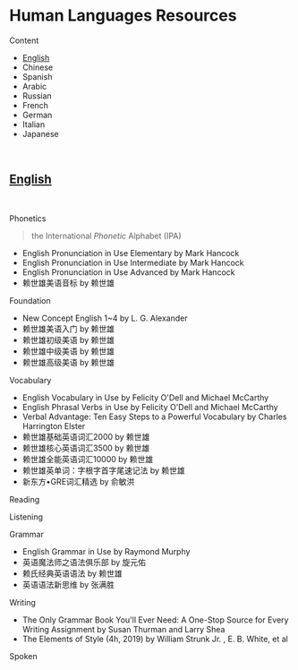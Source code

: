 # Human Languages Resources

Content

- <a name="en_c" href="#en_t">English</a>
- Chinese
- Spanish
- Arabic
- Russian
- French
- German
- Italian
- Japanese

<br>

<h2><a name="en_t" href="#en_c">English</a></h2>
<br>

Phonetics

>  the International *Phonetic* Alphabet (IPA)

- English Pronunciation in Use Elementary by Mark Hancock
- English Pronunciation in Use Intermediate by Mark Hancock
- English Pronunciation in Use Advanced by Mark Hancock
- 赖世雄美语音标 by 赖世雄

Foundation

- New Concept English 1~4 by L. G. Alexander
- 赖世雄美语入门 by 赖世雄
- 赖世雄初级美语 by 赖世雄
- 赖世雄中级美语 by 赖世雄
- 赖世雄高级美语 by 赖世雄

Vocabulary

- English Vocabulary in Use by Felicity O'Dell and Michael McCarthy
- English Phrasal Verbs in Use by Felicity O'Dell and Michael McCarthy
- Verbal Advantage: Ten Easy Steps to a Powerful Vocabulary by Charles Harrington Elster
- 赖世雄基础英语词汇2000 by 赖世雄
- 赖世雄核心英语词汇3500 by 赖世雄
- 赖世雄全能英语词汇10000 by 赖世雄
- 赖世雄英单词：字根字首字尾速记法 by 赖世雄
- 新东方•GRE词汇精选 by 俞敏洪

Reading

Listening

Grammar

- English Grammar in Use by Raymond Murphy
- 英语魔法师之语法俱乐部 by 旋元佑
- 赖氏经典英语语法 by 赖世雄
- 英语语法新思维 by 张满胜

Writing

- The Only Grammar Book You'll Ever Need: A One-Stop Source for Every Writing Assignment by Susan Thurman and Larry Shea 
- The Elements of Style (4h, 2019) by William Strunk Jr. , E. B. White, et al

Spoken

